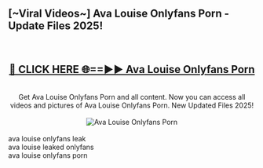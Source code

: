 <h2>[~Viral Videos~] Ava Louise Onlyfans Porn - Update Files 2025!</h2>
<br>
<div align="center">
<h2><a href="https://betterlinks.top/A2PfLJ" rel="nofollow">🔴 CLICK HERE 🌐==►► Ava Louise Onlyfans Porn</a></h2>
<br>
Get Ava Louise Onlyfans Porn and all content. Now you can access all videos and pictures of Ava Louise Onlyfans Porn. New Updated Files 2025!
<br>
<br>
<a href="https://betterlinks.top/A2PfLJ" rel="nofollow" data-target="animated-image.originalLink"><img src="https://i.ibb.co.com/WyWwxjT/player-gif2.gif" alt="Ava Louise Onlyfans Porn" style="max-width: 100%; display: inline-block;" data-target="animated-image.originalImage"></a>
</div>
<br>
ava louise onlyfans leak<br>
ava louise leaked onlyfans<br>
ava louise onlyfans porn